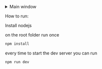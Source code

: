 <details>
  <summary>Main window</summary>
  <img src="https://github.com/user-attachments/assets/093dbbe4-7b19-48c4-8fa5-cec6f0da3d81"/>
</details>

How to run:

Install nodejs

on the root folder run once
```bash
npm install
```

every time to start the dev server you can run
```bash
npm run dev
```
